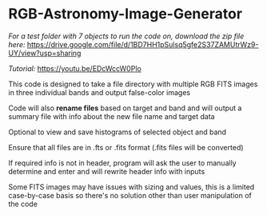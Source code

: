 # RGB-Astronomy-Image-Generator

*For a test folder with 7 objects to run the code on, download the zip file here:* https://drive.google.com/file/d/1BD7HH1pSulsq5gfe2S37ZAMUtrWz9-UY/view?usp=sharing

*Tutorial:*
https://youtu.be/EDcWccW0Plo

This code is designed to take a file directory with multiple RGB FITS images in three individual bands and output false-color images

Code will also **rename files** based on target and band and will output a summary file with info about the new file name and target data

Optional to view and save histograms of selected object and band

Ensure that all files are in .fts or .fits format (.fits files will be converted)

If required info is not in header, program will ask the user to manually determine and enter and will rewrite header info with inputs

Some FITS images may have issues with sizing and values, this is a limited case-by-case basis so there's no solution other than user manipulation of the code
